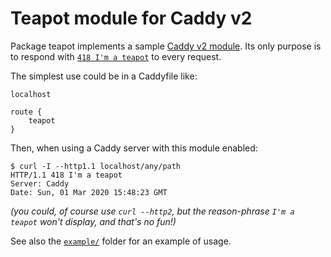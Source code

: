 # Teapot module for Caddy v2

Package teapot implements a sample [Caddy v2 module](https://caddyserver.com/docs/extending-caddy).
Its only purpose is to respond with [`418 I'm a teapot`](https://en.wikipedia.org/wiki/Hyper_Text_Coffee_Pot_Control_Protocol)
to every request.

The simplest use could be in a Caddyfile like:

```
localhost

route {
    teapot
}
```

Then, when using a Caddy server with this module enabled:

```console
$ curl -I --http1.1 localhost/any/path
HTTP/1.1 418 I'm a teapot
Server: Caddy
Date: Sun, 01 Mar 2020 15:48:23 GMT
```

_(you could, of course use `curl --http2`, but the reason-phrase `I'm a teapot` won't display, and that's no fun!)_

See also the [`example/`](./example) folder for an example of usage.

